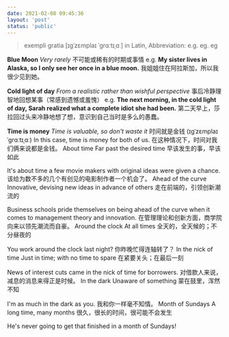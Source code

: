 ```yaml
---
date: 2021-02-08 09:45:36
layout: 'post'
status: 'public'
---
```


> exempli gratia [ɪɡˈzɛmplaɪ ˈɡrɑːtɪˌɑː] in Latin, Abbreviation: e.g. eg. eg

**Blue Moon**
 *Very rarely* 
不可能或稀有的时期或事情
e.g.
**My sister lives in Alaska, so I only see her once in a blue moon.**
我姐姐住在阿拉斯加，所以我很少见到她。

**Cold light of day**
 *From a realistic rather than wishful perspective* 
事后冷静理智地回想某事（常感到遗憾或羞愧）
e.g.
**The next morning, in the cold light of day, Sarah realized what a complete idiot she had been.**
第二天早上，莎拉回过头来冷静地想了想，意识到自己当时是多么的愚蠢。

**Time is money**
 *Time is valuable, so don’t waste it* 
时间就是金钱
(ɪɡˈzɛmplaɪ ˈɡrɑːtɪˌɑː)
In this case, time is money for both of us.
在这种情况下，时间对我们俩来说都是金钱。
About time
Far past the desired time
早该发生的事，早该如此

It's about time a few movie makers with original ideas were given a chance.
该给为数不多的几个有创见的电影制作者一个机会了。
Ahead of the curve
Innovative, devising new ideas in advance of others
走在前端的，引领创新潮流的

Business schools pride themselves on being ahead of the curve when it comes to management theory and innovation.
在管理理论和创新方面，商学院向来以领先潮流而自豪。
Around the clock
At all times
全天的，全天候的；不分昼夜的

You work around the clock last night?
你昨晚忙得连轴转了？
In the nick of time
Just in time; with no time to spare
在紧要关头；在最后一刻

News of interest cuts came in the nick of time for borrowers.
对借款人来说，减息的消息来得正是时候。
In the dark
Unaware of something
蒙在鼓里，浑然不知

I'm as much in the dark as you.
我和你一样毫不知情。
Month of Sundays
A long time, many months
很久，很长的时间，很可能不会发生

He's never going to get that finished in a month of Sundays!